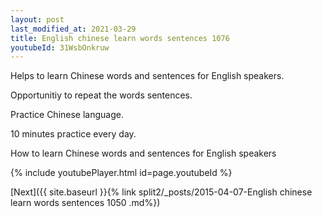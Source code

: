 ```yaml
---
layout: post
last_modified_at: 2021-03-29
title: English chinese learn words sentences 1076 
youtubeId: 31WsbOnkruw
---
```

 
 
Helps to learn Chinese words and sentences for English speakers.

Opportunitiy to repeat the words sentences. 

Practice Chinese language. 
 
10 minutes practice every day. 
 
How to learn Chinese words and sentences for English speakers 
 
{% include youtubePlayer.html id=page.youtubeId %}
 
 
[Next]({{ site.baseurl }}{% link  split2/_posts/2015-04-07-English chinese learn words sentences 1050 .md%})
 
